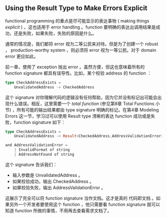 ## Using the Result Type to Make Errors Explicit

functional programming 的重点是尽可能显示的表达事物 ( making things *explicit* ) ，这也适用于 error handling 。function 要明确的表达出调用结果是成功，还是失败，如果失败，失败的原因是什么。

通常的情况是，我们都将 error 视为二等公民来对待。但是为了创建一个 robust ， production-worthy system ，则必须将 error 视为一等公民。对于 domain error 更应如此。

前一章，使用了 exception 抛出 error 。虽然方便，但这也意味着所有的 function signature 都具有误导性。比如，某个校验 address 的 function ：
```rust
type CheckAddressExists =
    UnvalidatedAddress -> CheckedAddress
```
这个 signature 对你理解代码的逻辑没有任何帮助，因为它并没有标记出可能会出现什么错误。相反，这里需要一个 *total function* (参见第8章 Total Functions 小节) ，所有可能的输出结果都由 type signature 明确的标记。在第4章 Modeling Errors 这一节，学习过可以使用 Result type 清晰的表达 function 成功或是失败，function signature 如下：
```rust
type CheckAddressExists =
    UnvalidatedAddress -> Result<CheckedAddress,AddressValidationError>

and AddressValidationError =
    | InvalidFormat of string
    | AddressNotFound of string
```
这个 signature 告诉我们：
* 输入参数是 UnvalidatedAddress 。
* 如果校验成功，输出 CheckedAddress 。
* 如果校验失败，输出 AddressValidationError 。

这展示了完全可以将 function signature 当作文档。这才是真的 代码即文档 。如果另外一个开发者要使用这个 function ，他只需要看 function signature 就可以知道 function 所做的事情，不用再去查看需求文档了。